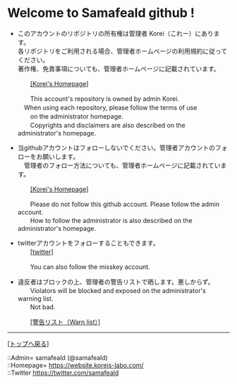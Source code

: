# Welcome to Samafeald github !

* このアカウントのリポジトリの所有権は管理者 Korei（これー）にあります。  
  各リポジトリをご利用される場合、管理者ホームページの利用規約に従ってください。  
  著作権、免責事項についても、管理者ホームページに記載されています。  
  
  　　[[Korei's Homepage]](https://github.com/korei-xlix/homepage)  
  
  　　This account's repository is owned by admin Korei.  
    　When using each repository, please follow the terms of use  
  　　on the administrator homepage.  
  　　Copyrights and disclaimers are also described on the administrator's homepage.  

* 当githubアカウントはフォローしないでください。管理者アカウントのフォローをお願いします。  
　管理者のフォロー方法についても、管理者ホームページに記載されています。  
  
  　　[[Korei's Homepage]](https://github.com/korei-xlix/homepage)  
  
  　　Please do not follow this github account. Please follow the admin account.  
  　　How to follow the administrator is also described on the administrator's homepage.  
  

* twitterアカウントをフォローすることもできます。  
  　　[[twitter]](https://twitter.com/samafeald)  
  
  　　You can also follow the misskey account.  
  

* 違反者はブロックの上、管理者の警告リストで晒します。悪しからず。  
  　　Violators will be blocked and exposed on the administrator's warning list.  
  　　Not bad.  
  
  　　[[警告リスト（Warn list）]](https://github.com/korei-xlix/warnlists/blob/main/list_github.md)
  
  
  




***
[[トップへ戻る]](/readme.md)  
  
::Admin= samafeald (@samafeald)  
::Homepage= https://website.koreis-labo.com/  
::Twitter https://twitter.com/samafeald  
